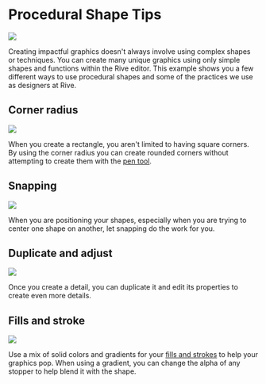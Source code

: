 # Procedural Shape Tips

![](../../../.gitbook/assets/procedural\_shapes\_bp.png)

Creating impactful graphics doesn't always involve using complex shapes or techniques. You can create many unique graphics using only simple shapes and functions within the Rive editor. This example shows you a few different ways to use procedural shapes and some of the practices we use as designers at Rive.

## Corner radius

![](../../../.gitbook/assets/round\_corners.gif)

When you create a rectangle, you aren't limited to having square corners. By using the corner radius you can create rounded corners without attempting to create them with the [pen tool](../pen-tool/).

## Snapping

![](../../../.gitbook/assets/center\_screen.gif)

When you are positioning your shapes, especially when you are trying to center one shape on another, let snapping do the work for you.

## Duplicate and adjust

![](<../../../.gitbook/assets/duplicate\_scale\_button (1).gif>)

Once you create a detail, you can duplicate it and edit its properties to create even more details.



## Fills and stroke

![](../../../.gitbook/assets/stroke\_gradient.gif)

Use a mix of solid colors and gradients for your [fills and strokes](../fill-and-stroke/) to help your graphics pop. When using a gradient, you can change the alpha of any stopper to help blend it with the shape.&#x20;
